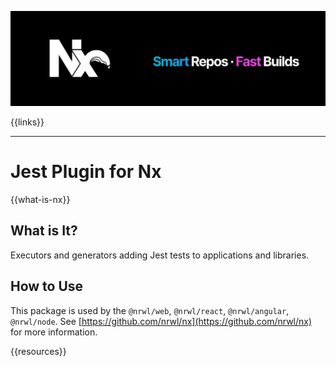 <p style="text-align: center;"><img src="https://raw.githubusercontent.com/nrwl/nx/master/images/nx.png" width="600" alt="Nx - Powerful and Extensible Build Framework"></p>

{{links}}

<hr>

# Jest Plugin for Nx

{{what-is-nx}}

## What is It?

Executors and generators adding Jest tests to applications and libraries.

## How to Use

This package is used by the `@nrwl/web`, `@nrwl/react`, `@nrwl/angular`, `@nrwl/node`. See [https://github.com/nrwl/nx](https://github.com/nrwl/nx) for more information.

{{resources}}
